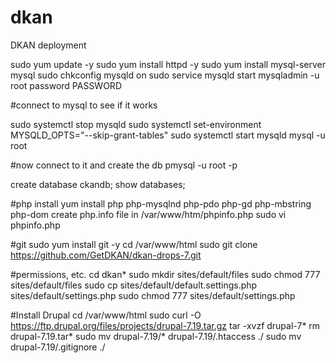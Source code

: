 # dkan
DKAN deployment


sudo yum update -y
sudo yum install httpd -y
sudo yum install mysql-server mysql
sudo chkconfig mysqld on
sudo service mysqld start
mysqladmin -u root password PASSWORD 

#connect to mysql to see if it works

sudo systemctl stop mysqld
sudo systemctl set-environment MYSQLD_OPTS="--skip-grant-tables"
sudo systemctl start mysqld
mysql -u root

#now connect to it and create the db
pmysql -u root -p

create database ckandb;
show databases;


#php install
yum install php php-mysqlnd php-pdo php-gd php-mbstring php-dom
create php.info file in /var/www/htm/phpinfo.php
sudo vi phpinfo.php
<?php 
phpinfo();
?>

#git
sudo yum install git -y
cd /var/www/html
sudo git clone https://github.com/GetDKAN/dkan-drops-7.git

#permissions, etc.
cd dkan*
sudo mkdir sites/default/files
sudo chmod 777 sites/default/files
sudo cp sites/default/default.settings.php sites/default/settings.php
sudo chmod 777 sites/default/settings.php


#Install Drupal
cd /var/www/html
sudo curl -O https://ftp.drupal.org/files/projects/drupal-7.19.tar.gz
tar -xvzf drupal-7*
rm drupal-7.19.tar*
sudo mv drupal-7.19/* drupal-7.19/.htaccess ./
sudo mv drupal-7.19/.gitignore ./
